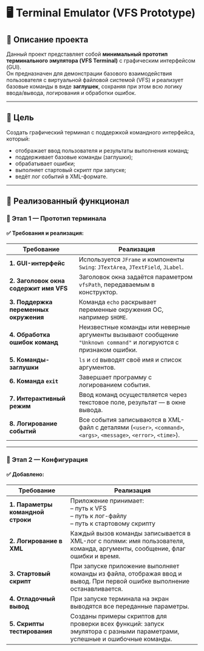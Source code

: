 # 🖥️ Terminal Emulator (VFS Prototype)

## 📘 Описание проекта

Данный проект представляет собой **минимальный прототип терминального эмулятора (VFS Terminal)** с графическим интерфейсом (GUI).  
Он предназначен для демонстрации базового взаимодействия пользователя с виртуальной файловой системой (VFS) и реализует базовые команды в виде **заглушек**, сохраняя при этом всю логику ввода/вывода, логирования и обработки ошибок.

---

## 🎯 Цель

Создать графический терминал с поддержкой командного интерфейса, который:
- отображает ввод пользователя и результаты выполнения команд;
- поддерживает базовые команды (заглушки);
- обрабатывает ошибки;
- выполняет стартовый скрипт при запуске;
- ведёт лог событий в XML-формате.

---

## 🧩 Реализованный функционал

### 🔹 Этап 1 — Прототип терминала

#### ✅ Требования и реализация:

| Требование | Реализация |
|-------------|-------------|
| **1. GUI-интерфейс** | Используется `JFrame` и компоненты `Swing`: `JTextArea`, `JTextField`, `JLabel`. |
| **2. Заголовок окна содержит имя VFS** | Заголовок окна задаётся параметром `vfsPath`, передаваемым в конструктор. |
| **3. Поддержка переменных окружения** | Команда `echo` раскрывает переменные окружения ОС, например `$HOME`. |
| **4. Обработка ошибок команд** | Неизвестные команды или неверные аргументы вызывают сообщение `"Unknown command"` и логируются с признаком ошибки. |
| **5. Команды-заглушки** | `ls` и `cd` выводят своё имя и список аргументов. |
| **6. Команда `exit`** | Завершает программу с логированием события. |
| **7. Интерактивный режим** | Ввод команд осуществляется через текстовое поле, результат — в окне вывода. |
| **8. Логирование событий** | Все события записываются в XML-файл с деталями (`<user>`, `<command>`, `<args>`, `<message>`, `<error>`, `<time>`). |

---

### 🔹 Этап 2 — Конфигурация

#### ✅ Добавлено:

| Требование | Реализация |
|-------------|-------------|
| **1. Параметры командной строки** | Приложение принимает: <br>– путь к VFS <br>– путь к лог-файлу <br>– путь к стартовому скрипту |
| **2. Логирование в XML** | Каждый вызов команды записывается в XML-лог с полями: имя пользователя, команда, аргументы, сообщение, флаг ошибки и время. |
| **3. Стартовый скрипт** | При запуске приложение выполняет команды из файла, отображая ввод и вывод. При первой ошибке выполнение останавливается. |
| **4. Отладочный вывод** | При запуске терминала на экран выводятся все переданные параметры. |
| **5. Скрипты тестирования** | Созданы примеры скриптов для проверки всех функций: запуск эмулятора с разными параметрами, успешные и ошибочные команды. |
